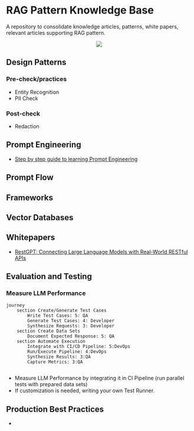 # RAG Pattern Knowledge Base

A repository to consolidate knowledge articles, patterns, white papers, relevant articles supporting RAG pattern.

<p align="center">
<a href="https://opensource.org/licenses/Apache"><img src="https://img.shields.io/badge/license-Apache--2.0-blue"></a>
</p>

## Design Patterns

### Pre-check/practices

- Entity Recognition
- PII Check

### Post-check

- Redaction

## Prompt Engineering

- [Step by step guide to learning Prompt Engineering](https://roadmap.sh/prompt-engineering)

## Prompt Flow


## Frameworks

## Vector Databases

## Whitepapers

- [RestGPT: Connecting Large Language Models with Real-World RESTful APIs](https://arxiv.org/pdf/2306.06624.pdf)

## Evaluation and Testing

### Measure LLM Performance

```mermaid
journey
    section Create/Generate Test Cases
        Write Test Cases: 5: QA
        Generate Test Cases: 4: Developer
        Synthesize Requests: 3: Developer
    section Create Data Sets
        Document Expected Response: 5: QA
    section Automate Execution
        Integrate with CI/CD Pipeline: 5:DevOps
        Run/Execute Pipeline: 4:DevOps
        Synthesize Results: 3:QA
        Capture Metrics: 3:QA
    
```

- Measure LLM Performance by integrating it in CI Pipeline (run parallel tests with prepared data sets)
- If customization is needed, writing your own Test Runner.


## Production Best Practices

- 